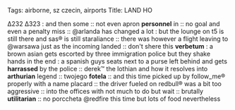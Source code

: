 Tags: airborne, sz czecin, airports
Title: LAND HO
  
∆232 ∆323 : and then some :: not even apron **personnel** in :: no goal and even a penalty miss :: @arlanda has changed a lot : but the lounge on t5 is still there and sas® is still staraliance :: there was however a flight leaving to @warsawa just as the incoming landed :: don't shere this **verbetum** : a brown asian gets escorted by three immigration police but they shake hands in the end : a spanish guys seats next to a purse left behind and gets **harrassed** by the police :: derek™ the lothian and how it resolves into **arthurian** legend :: twojego **fotela** :: and this time picked up by follow_me® properly with a name placard :: the driver fueled on redbull® was a bit too aggressive :: into the offices with not much to do but wait :: brutally **utilitarian** :: no porccheta @redfire this time but lots of food nevertheless  
